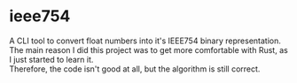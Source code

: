 # ieee754
A CLI tool to convert float numbers into it's IEEE754 binary representation.<br>
The main reason I did this project was to get more comfortable with Rust, as I just started to learn it.<br>
Therefore, the code isn't good at all, but the algorithm is still correct. 
